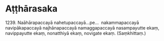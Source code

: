 

# Aṭṭhārasaka







1239\. Naāhārapaccayā nahetupaccayā…pe…  nakammapaccayā navipākapaccayā najhānapaccayā namaggapaccayā nasampayutte ekaṃ, navippayutte ekaṃ, nonatthiyā ekaṃ, novigate ekaṃ. (Saṃkhittaṃ.)



